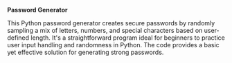 **Password Generator**

This Python password generator creates secure passwords by randomly sampling a mix of letters, numbers, and special characters based on user-defined length. It's a straightforward program ideal for beginners to practice user input handling and randomness in Python. The code provides a basic yet effective solution for generating strong passwords.
